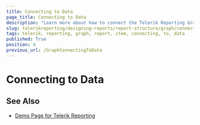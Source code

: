 ```yaml
---
title: Connecting to Data
page_title: Connecting to Data 
description: "Learn more about how to connect the Telerik Reporting Graph report item to data."
slug: telerikreporting/designing-reports/report-structure/graph/connecting-to-data
tags: telerik, reporting, graph, report, item, connecting, to, data
published: True
position: 4
previous_url: /GraphConnectingToData
---
```


# Connecting to Data



## See Also 

* [Demo Page for Telerik Reporting](https://demos.telerik.com/reporting)